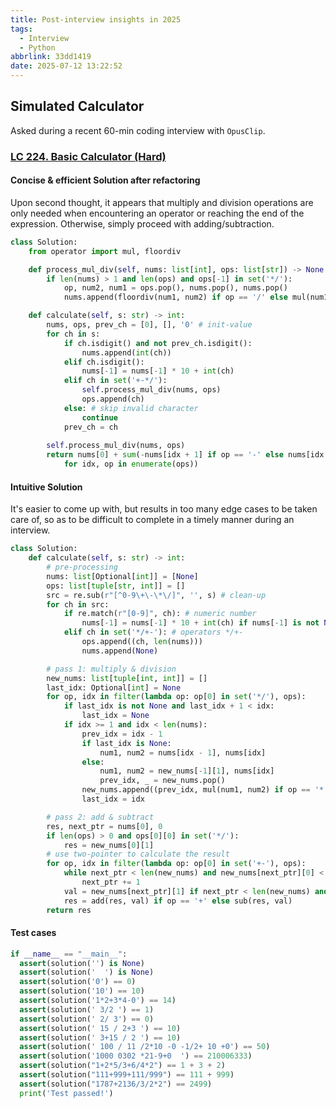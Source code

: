 ```yaml
---
title: Post-interview insights in 2025
tags:
  - Interview
  - Python
abbrlink: 33dd1419
date: 2025-07-12 13:22:52
---
```


## Simulated Calculator

Asked during a recent 60-min coding interview with `OpusClip`.

### [LC 224. Basic Calculator (Hard)](https://leetcode.com/problems/basic-calculator/description/)

#### Concise & efficient Solution after refactoring

Upon second thought, it appears that multiply and division operations are only needed when encountering an operator or reaching the end of the expression. Otherwise, simply proceed with adding/subtraction.

```python
class Solution:
    from operator import mul, floordiv

    def process_mul_div(self, nums: list[int], ops: list[str]) -> None:
        if len(nums) > 1 and len(ops) and ops[-1] in set('*/'):
            op, num2, num1 = ops.pop(), nums.pop(), nums.pop()
            nums.append(floordiv(num1, num2) if op == '/' else mul(num1, num2))

    def calculate(self, s: str) -> int:
        nums, ops, prev_ch = [0], [], '0' # init-value
        for ch in s:
            if ch.isdigit() and not prev_ch.isdigit():
                nums.append(int(ch))
            elif ch.isdigit():
                nums[-1] = nums[-1] * 10 + int(ch)
            elif ch in set('+-*/'):
                self.process_mul_div(nums, ops)
                ops.append(ch)
            else: # skip invalid character
                continue
            prev_ch = ch
        
        self.process_mul_div(nums, ops)
        return nums[0] + sum(-nums[idx + 1] if op == '-' else nums[idx + 1] \
            for idx, op in enumerate(ops))
```

#### Intuitive Solution

It's easier to come up with, but results in too many edge cases to be taken care of, so as to be difficult to complete in a timely manner during an interview.

```python
class Solution:
    def calculate(self, s: str) -> int:
        # pre-processing
        nums: list[Optional[int]] = [None]
        ops: list[tuple[str, int]] = []
        src = re.sub(r"[^0-9\+\-\*\/]", '', s) # clean-up
        for ch in src:
            if re.match(r"[0-9]", ch): # numeric number
                nums[-1] = nums[-1] * 10 + int(ch) if nums[-1] is not None else int(ch)
            elif ch in set('*/+-'): # operators */+-
                ops.append((ch, len(nums)))
                nums.append(None)

        # pass 1: multiply & division
        new_nums: list[tuple[int, int]] = []
        last_idx: Optional[int] = None
        for op, idx in filter(lambda op: op[0] in set('*/'), ops):
            if last_idx is not None and last_idx + 1 < idx:
                last_idx = None
            if idx >= 1 and idx < len(nums):
                prev_idx = idx - 1
                if last_idx is None:
                    num1, num2 = nums[idx - 1], nums[idx]
                else:
                    num1, num2 = new_nums[-1][1], nums[idx]
                    prev_idx, _ = new_nums.pop()
                new_nums.append((prev_idx, mul(num1, num2) if op == '*' else floordiv(num1, num2)))
                last_idx = idx

        # pass 2: add & subtract
        res, next_ptr = nums[0], 0
        if len(ops) > 0 and ops[0][0] in set('*/'):
            res = new_nums[0][1]
        # use two-pointer to calculate the result
        for op, idx in filter(lambda op: op[0] in set('+-'), ops):
            while next_ptr < len(new_nums) and new_nums[next_ptr][0] < idx:
                next_ptr += 1
            val = new_nums[next_ptr][1] if next_ptr < len(new_nums) and idx == new_nums[next_ptr][0] else nums[idx]
            res = add(res, val) if op == '+' else sub(res, val)
        return res
```

#### Test cases

```python
if __name__ == "__main__":
  assert(solution('') is None)
  assert(solution('  ') is None)
  assert(solution('0') == 0)
  assert(solution('10') == 10)
  assert(solution('1*2+3*4-0') == 14)
  assert(solution(' 3/2 ') == 1)
  assert(solution(' 2/ 3') == 0)
  assert(solution(' 15 / 2+3 ') == 10)
  assert(solution(' 3+15 / 2 ') == 10)
  assert(solution(' 100 / 11 /2*10 -0 -1/2+ 10 +0') == 50)
  assert(solution('1000 0302 *21-9+0  ') == 210006333)
  assert(solution("1+2*5/3+6/4*2") == 1 + 3 + 2)
  assert(solution("111+999+111/999") == 111 + 999)
  assert(solution("1787+2136/3/2*2") == 2499)
  print('Test passed!')
```